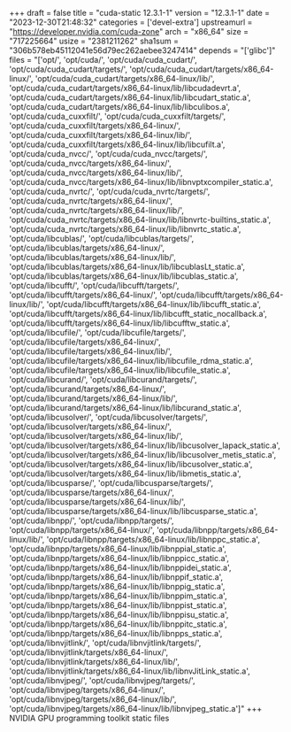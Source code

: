 +++
draft = false
title = "cuda-static 12.3.1-1"
version = "12.3.1-1"
date = "2023-12-30T21:48:32"
categories = ['devel-extra']
upstreamurl = "https://developer.nvidia.com/cuda-zone"
arch = "x86_64"
size = "717225664"
usize = "2381211262"
sha1sum = "306b578eb45112041e56d79ec262aebee3247414"
depends = "['glibc']"
files = "['opt/', 'opt/cuda/', 'opt/cuda/cuda_cudart/', 'opt/cuda/cuda_cudart/targets/', 'opt/cuda/cuda_cudart/targets/x86_64-linux/', 'opt/cuda/cuda_cudart/targets/x86_64-linux/lib/', 'opt/cuda/cuda_cudart/targets/x86_64-linux/lib/libcudadevrt.a', 'opt/cuda/cuda_cudart/targets/x86_64-linux/lib/libcudart_static.a', 'opt/cuda/cuda_cudart/targets/x86_64-linux/lib/libculibos.a', 'opt/cuda/cuda_cuxxfilt/', 'opt/cuda/cuda_cuxxfilt/targets/', 'opt/cuda/cuda_cuxxfilt/targets/x86_64-linux/', 'opt/cuda/cuda_cuxxfilt/targets/x86_64-linux/lib/', 'opt/cuda/cuda_cuxxfilt/targets/x86_64-linux/lib/libcufilt.a', 'opt/cuda/cuda_nvcc/', 'opt/cuda/cuda_nvcc/targets/', 'opt/cuda/cuda_nvcc/targets/x86_64-linux/', 'opt/cuda/cuda_nvcc/targets/x86_64-linux/lib/', 'opt/cuda/cuda_nvcc/targets/x86_64-linux/lib/libnvptxcompiler_static.a', 'opt/cuda/cuda_nvrtc/', 'opt/cuda/cuda_nvrtc/targets/', 'opt/cuda/cuda_nvrtc/targets/x86_64-linux/', 'opt/cuda/cuda_nvrtc/targets/x86_64-linux/lib/', 'opt/cuda/cuda_nvrtc/targets/x86_64-linux/lib/libnvrtc-builtins_static.a', 'opt/cuda/cuda_nvrtc/targets/x86_64-linux/lib/libnvrtc_static.a', 'opt/cuda/libcublas/', 'opt/cuda/libcublas/targets/', 'opt/cuda/libcublas/targets/x86_64-linux/', 'opt/cuda/libcublas/targets/x86_64-linux/lib/', 'opt/cuda/libcublas/targets/x86_64-linux/lib/libcublasLt_static.a', 'opt/cuda/libcublas/targets/x86_64-linux/lib/libcublas_static.a', 'opt/cuda/libcufft/', 'opt/cuda/libcufft/targets/', 'opt/cuda/libcufft/targets/x86_64-linux/', 'opt/cuda/libcufft/targets/x86_64-linux/lib/', 'opt/cuda/libcufft/targets/x86_64-linux/lib/libcufft_static.a', 'opt/cuda/libcufft/targets/x86_64-linux/lib/libcufft_static_nocallback.a', 'opt/cuda/libcufft/targets/x86_64-linux/lib/libcufftw_static.a', 'opt/cuda/libcufile/', 'opt/cuda/libcufile/targets/', 'opt/cuda/libcufile/targets/x86_64-linux/', 'opt/cuda/libcufile/targets/x86_64-linux/lib/', 'opt/cuda/libcufile/targets/x86_64-linux/lib/libcufile_rdma_static.a', 'opt/cuda/libcufile/targets/x86_64-linux/lib/libcufile_static.a', 'opt/cuda/libcurand/', 'opt/cuda/libcurand/targets/', 'opt/cuda/libcurand/targets/x86_64-linux/', 'opt/cuda/libcurand/targets/x86_64-linux/lib/', 'opt/cuda/libcurand/targets/x86_64-linux/lib/libcurand_static.a', 'opt/cuda/libcusolver/', 'opt/cuda/libcusolver/targets/', 'opt/cuda/libcusolver/targets/x86_64-linux/', 'opt/cuda/libcusolver/targets/x86_64-linux/lib/', 'opt/cuda/libcusolver/targets/x86_64-linux/lib/libcusolver_lapack_static.a', 'opt/cuda/libcusolver/targets/x86_64-linux/lib/libcusolver_metis_static.a', 'opt/cuda/libcusolver/targets/x86_64-linux/lib/libcusolver_static.a', 'opt/cuda/libcusolver/targets/x86_64-linux/lib/libmetis_static.a', 'opt/cuda/libcusparse/', 'opt/cuda/libcusparse/targets/', 'opt/cuda/libcusparse/targets/x86_64-linux/', 'opt/cuda/libcusparse/targets/x86_64-linux/lib/', 'opt/cuda/libcusparse/targets/x86_64-linux/lib/libcusparse_static.a', 'opt/cuda/libnpp/', 'opt/cuda/libnpp/targets/', 'opt/cuda/libnpp/targets/x86_64-linux/', 'opt/cuda/libnpp/targets/x86_64-linux/lib/', 'opt/cuda/libnpp/targets/x86_64-linux/lib/libnppc_static.a', 'opt/cuda/libnpp/targets/x86_64-linux/lib/libnppial_static.a', 'opt/cuda/libnpp/targets/x86_64-linux/lib/libnppicc_static.a', 'opt/cuda/libnpp/targets/x86_64-linux/lib/libnppidei_static.a', 'opt/cuda/libnpp/targets/x86_64-linux/lib/libnppif_static.a', 'opt/cuda/libnpp/targets/x86_64-linux/lib/libnppig_static.a', 'opt/cuda/libnpp/targets/x86_64-linux/lib/libnppim_static.a', 'opt/cuda/libnpp/targets/x86_64-linux/lib/libnppist_static.a', 'opt/cuda/libnpp/targets/x86_64-linux/lib/libnppisu_static.a', 'opt/cuda/libnpp/targets/x86_64-linux/lib/libnppitc_static.a', 'opt/cuda/libnpp/targets/x86_64-linux/lib/libnpps_static.a', 'opt/cuda/libnvjitlink/', 'opt/cuda/libnvjitlink/targets/', 'opt/cuda/libnvjitlink/targets/x86_64-linux/', 'opt/cuda/libnvjitlink/targets/x86_64-linux/lib/', 'opt/cuda/libnvjitlink/targets/x86_64-linux/lib/libnvJitLink_static.a', 'opt/cuda/libnvjpeg/', 'opt/cuda/libnvjpeg/targets/', 'opt/cuda/libnvjpeg/targets/x86_64-linux/', 'opt/cuda/libnvjpeg/targets/x86_64-linux/lib/', 'opt/cuda/libnvjpeg/targets/x86_64-linux/lib/libnvjpeg_static.a']"
+++
NVIDIA GPU programming toolkit static files